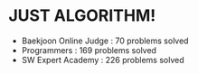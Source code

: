 # JUST ALGORITHM!

- Baekjoon Online Judge : 70 problems solved
- Programmers : 169 problems solved
- SW Expert Academy : 226 problems solved